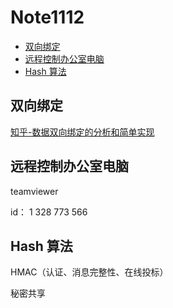 # Note1112

<!-- MarkdownTOC -->

- [双向绑定](#双向绑定)
- [远程控制办公室电脑](#远程控制办公室电脑)
- [Hash 算法](#hash-算法)

<!-- /MarkdownTOC -->

## 双向绑定

[知乎-数据双向绑定的分析和简单实现](https://zhuanlan.zhihu.com/p/25464162)

## 远程控制办公室电脑

teamviewer

id： 1 328 773 566

## Hash 算法

HMAC（认证、消息完整性、在线投标）

秘密共享




